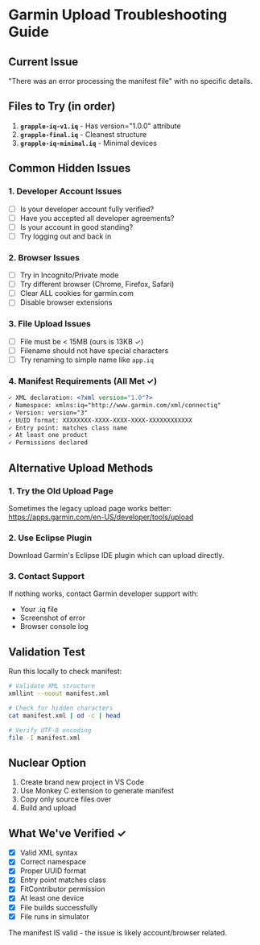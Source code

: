 # Garmin Upload Troubleshooting Guide

## Current Issue
"There was an error processing the manifest file" with no specific details.

## Files to Try (in order)
1. **`grapple-iq-v1.iq`** - Has version="1.0.0" attribute
2. **`grapple-final.iq`** - Cleanest structure
3. **`grapple-iq-minimal.iq`** - Minimal devices

## Common Hidden Issues

### 1. Developer Account Issues
- [ ] Is your developer account fully verified?
- [ ] Have you accepted all developer agreements?
- [ ] Is your account in good standing?
- [ ] Try logging out and back in

### 2. Browser Issues
- [ ] Try in Incognito/Private mode
- [ ] Try different browser (Chrome, Firefox, Safari)
- [ ] Clear ALL cookies for garmin.com
- [ ] Disable browser extensions

### 3. File Upload Issues
- [ ] File must be < 15MB (ours is 13KB ✓)
- [ ] Filename should not have special characters
- [ ] Try renaming to simple name like `app.iq`

### 4. Manifest Requirements (All Met ✓)
```xml
✓ XML declaration: <?xml version="1.0"?>
✓ Namespace: xmlns:iq="http://www.garmin.com/xml/connectiq"
✓ Version: version="3"
✓ UUID format: XXXXXXXX-XXXX-XXXX-XXXX-XXXXXXXXXXXX
✓ Entry point: matches class name
✓ At least one product
✓ Permissions declared
```

## Alternative Upload Methods

### 1. Try the Old Upload Page
Sometimes the legacy upload page works better:
https://apps.garmin.com/en-US/developer/tools/upload

### 2. Use Eclipse Plugin
Download Garmin's Eclipse IDE plugin which can upload directly.

### 3. Contact Support
If nothing works, contact Garmin developer support with:
- Your .iq file
- Screenshot of error
- Browser console log

## Validation Test
Run this locally to check manifest:
```bash
# Validate XML structure
xmllint --noout manifest.xml

# Check for hidden characters
cat manifest.xml | od -c | head

# Verify UTF-8 encoding
file -I manifest.xml
```

## Nuclear Option
1. Create brand new project in VS Code
2. Use Monkey C extension to generate manifest
3. Copy only source files over
4. Build and upload

## What We've Verified ✓
- [x] Valid XML syntax
- [x] Correct namespace
- [x] Proper UUID format
- [x] Entry point matches class
- [x] FitContributor permission
- [x] At least one device
- [x] File builds successfully
- [x] File runs in simulator

The manifest IS valid - the issue is likely account/browser related.
